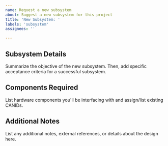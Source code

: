 ```yaml
---
name: Request a new subsystem
about: Suggest a new subsystem for this project
title: 'New Subsystem: '
labels: 'subsystem'
assignees: ''

---
```


## Subsystem Details
Summarize the objective of the new subsystem. Then, add specific acceptance criteria for a successful subsystem. 

## Components Required
List hardware components you'll be interfacing with and assign/list existing CANIDs. 

## Additional Notes
List any additional notes, external references, or details about the design here.